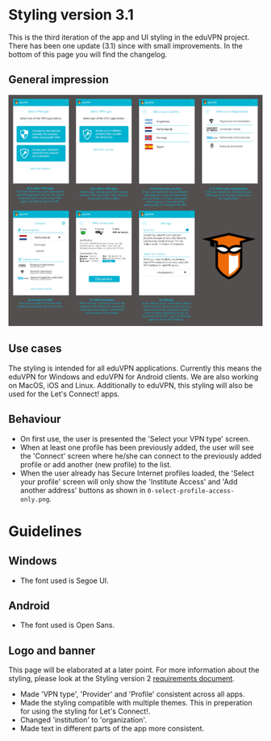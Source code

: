 # Styling version 3.1
This is the third iteration of the app and UI styling in the eduVPN project. There has been one update (3.1) since with small improvements. In the bottom of this page you will find the changelog.

## General impression
![Overview styling version 3](overview.png)

## Use cases
The styling is intended for all eduVPN applications. Currently this means the eduVPN for Windows and eduVPN for Android clients. We are also working on MacOS, iOS and Linux. Additionally to eduVPN, this styling will also be used for the Let's Connect! apps.

## Behaviour
* On first use, the user is presented the 'Select your VPN type' screen. 
* When at least one profile has been previously added, the user will see the 'Connect' screen where he/she can connect to the previously added profile or add another (new profile) to the list.
* When the user already has Secure Internet profiles loaded, the 'Select your profile' screen will only show the 'Institute Access' and 'Add another address' buttons as shown in `0-select-profile-access-only.png`.

# Guidelines
## Windows
* The font used is Segoe UI.

## Android
* The font used is Open Sans.

## Logo and banner
This page will be elaborated at a later point. For more information about the styling, please look at the Styling version 2 [requirements document](https://github.com/eduvpn/documentation/tree/master/app/windows).
* Made 'VPN type', 'Provider' and 'Profile' consistent across all apps.
* Made the styling compatible with multiple themes. This in preperation for using the styling for Let's Connect!.
* Changed 'institution' to 'organization'.
* Made text in different parts of the app more consistent.